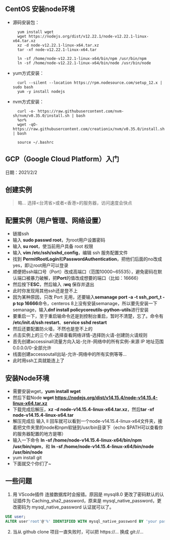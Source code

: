 ## CentOS 安装node环境
- 源码安装包：
  ```
	yum install wget
	wget https://nodejs.org/dist/v12.22.1/node-v12.22.1-linux-x64.tar.xz
	xz -d node-v12.22.1-linux-x64.tar.xz
	tar -xf node-v12.22.1-linux-x64.tar

	ln -sf /home/node-v12.22.1-linux-x64/bin/npm /usr/bin/npm
	ln -sf /home/node-v12.22.1-linux-x64/bin/node /usr/bin/node
  ```
- yum方式安装：
  ```
	curl --silent --location https://rpm.nodesource.com/setup_12.x | sudo bash
	yum -y install nodejs
  ```
- nvm方式安装：
  ```
	curl -o- https://raw.githubusercontent.com/nvm-sh/nvm/v0.35.0/install.sh | bash
	%or%
	wget -qO- https://raw.githubusercontent.com/creationix/nvm/v0.35.0/install.sh | bash
	
	source ~/.bashrc
  ```

## GCP（Google Cloud Platform）入门
日期：2021/2/2

## 创建实例
> 略...
> 选择<台湾省>或者<香港>的服务器，访问速度会快点

## 配置实例（用户管理、网络设置）

- 链接ssh
- 输入 **sudo passwd root**，为root用户设置密码
- 输入 **su root**，使当前用户具备 root 权限
- 输入 **vim /etc/ssh/sshd_config**，编辑 ssh 服务配置文件
- 找到 **PermitRootLogin**和**PasswordAuthentication**，把他们后面的no改成yes，即让root用户可以登录
- 顺便把ssh端口号（Port）改成高端口（范围10000~65535），避免密码在默认端口被暴力破解，把**Port**的值改成想要的端口（比如：16666）
- 然后按下**ESC**，然后输入 **:wq** 保存并退出
- 此时你发现用其他ssh还是登不上
- 因为某种原因，只改 Port 无用，还要输入**semanage port -a -t ssh_port_t -p tcp 16666**命令，centeros 8上没有安装semanage，所以要先安装一下semanage，输入**dnf install policycoreutils-python-utils**进行安装
- 要重启一下，至于重启输命令还是到控制台重启，暂时不清楚，忘了。命令有 **/etc/init.d/ssh restart**、**service sshd restart**
- 然后还要配置防火墙，不然也是登不上的
- 点击实例上的三个点-选择查看网络详情-选择防火请-创建防火请规则
- 首先创建accessinall流量方向入站-允许-网络中的所有实例-来源 IP 地址范围 0.0.0.0/0-全部允许
- 线面创建accessoutall出站-允许-网络中的所有实例等等...
- 此时用ssh工具就能连上了

## 安装Node环境

- 需要安装wget，**yum install wget**
- 然后下载Node **wget https://nodejs.org/dist/v14.15.4/node-v14.15.4-linux-x64.tar.xz**
- 下载完成后解压，**xz -d node-v14.15.4-linux-x64.tar.xz**，然后**tar -xf node-v14.15.4-linux-x64.tar**
- 解压完成后 输入 ll 回车就可以看到一个node-v14.15.4-linux-x64文件夹，接着把文件夹里的node和npm软链到/usr/bin目录下（echo $PATH可以查看你的服务器配置的地方是哪）
- 输入一下命令 **ln -sf /home/node-v14.15.4-linux-x64/bin/npm /usr/bin/npm**，和 **ln -sf /home/node-v14.15.4-linux-x64/bin/node /usr/bin/node**
- yum install git
- 下面就交个你们了~

## 一些问题
1. 用 VScode插件 连接数据库时会报错。原因是 mysql8.0 更改了密码默认的认证插件为 Caching_sha2_password，原来是 mysql_native_password，更改密码为 mysql_native_password 认证就可以了。
```sql
USE user;
ALTER user'root'@'%' IDENTIFIED WITH mysql_native_password BY 'your password';
```
2. 当从 github clone 项目一直失败时，可以把 https://... 换成 git://...



